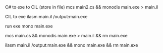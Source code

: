 C# to exe to CIL (store in file)
mcs main2.cs && monodis main.exe > main.il


CIL to exe
ilasm main.il /output:main.exe

run exe
mono main.exe




mcs main.cs && monodis main.exe > main.il && rm main.exe

ilasm main.il /output:main.exe && mono main.exe && rm main.exe